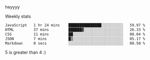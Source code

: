 heyyyy

Weekly stats
<!--START_SECTION:waka-->

```txt
JavaScript   1 hr 24 mins    ███████████████░░░░░░░░░░   59.97 %
HTML         37 mins         ██████▓░░░░░░░░░░░░░░░░░░   26.33 %
CSS          11 mins         ██░░░░░░░░░░░░░░░░░░░░░░░   08.04 %
JSON         7 mins          █▒░░░░░░░░░░░░░░░░░░░░░░░   05.17 %
Markdown     0 secs          ░░░░░░░░░░░░░░░░░░░░░░░░░   00.50 %
```

<!--END_SECTION:waka-->
5 is greater than 4 :)
